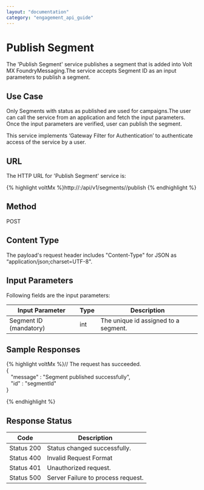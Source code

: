 ```yaml
---
layout: "documentation"
category: "engagement_api_guide"
---
```

                           

Publish Segment
===============

The 'Publish Segment' service publishes a segment that is added into Volt MX FoundryMessaging.The service accepts Segment ID as an input parameters to publish a segment.

Use Case
--------

Only Segments with status as published are used for campaigns.The user can call the service from an application and fetch the input parameters. Once the input parameters are verified, user can publish the segment.

This service implements ‘Gateway Filter for Authentication’ to authenticate access of the service by a user.

URL
---

The HTTP URL for 'Publish Segment' service is:

{% highlight voltMx %}http://<host>:<port>/api/v1/segments/<id>/publish
{% endhighlight %}

Method
------

POST

Content Type
------------

The payload's request header includes "Content-Type" for JSON as “application/json;charset=UTF-8".

Input Parameters
----------------

Following fields are the input parameters:

  
| Input Parameter | Type | Description |
| --- | --- | --- |
| Segment ID (mandatory) | int | The unique id assigned to a segment. |

Sample Responses
----------------

{% highlight voltMx %}// The request has succeeded.  
{  
   "message" : "Segment published successfully",  
   "id" : "segmentId"  
}  

{% endhighlight %}

Response Status
---------------

  
| Code | Description |
| --- | --- |
| Status 200 | Status changed successfully. |
| Status 400 | Invalid Request Format |
| Status 401 | Unauthorized request. |
| Status 500 | Server Failure to process request. |
